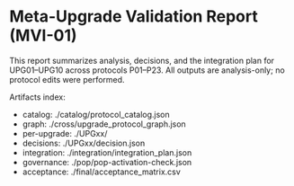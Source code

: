 # Meta-Upgrade Validation Report (MVI-01)

This report summarizes analysis, decisions, and the integration plan for UPG01–UPG10 across protocols P01–P23. All outputs are analysis-only; no protocol edits were performed.

Artifacts index:
- catalog: ./catalog/protocol_catalog.json
- graph: ./cross/upgrade_protocol_graph.json
- per-upgrade: ./UPGxx/
- decisions: ./UPGxx/decision.json
- integration: ./integration/integration_plan.json
- governance: ./pop/pop-activation-check.json
- acceptance: ./final/acceptance_matrix.csv
